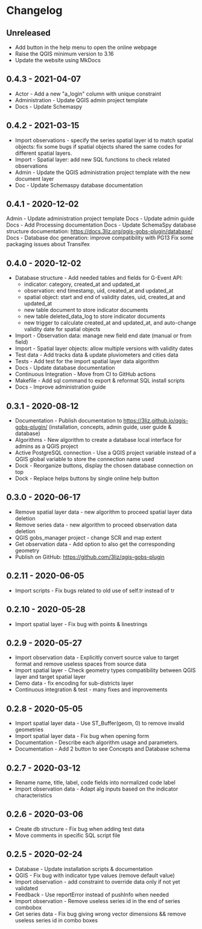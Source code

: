 # Changelog

## Unreleased

* Add button in the help menu to open the online webpage
* Raise the QGIS minimum version to 3.16
* Update the website using MkDocs

## 0.4.3 - 2021-04-07

* Actor - Add a new "a_login" column with unique constraint
* Administration - Update QGIS admin project template
* Docs - Update Schemaspy

## 0.4.2 - 2021-03-15

* Import observations - specify the series spatial layer id to match spatial objects: fix some bugs if spatial objects shared the same codes for different spatial layers.
* Import - Spatial layer: add new SQL functions to check related observations
* Admin - Update the QGIS administration project template with the new document layer
* Doc - Update Schemaspy database documentation

## 0.4.1 - 2020-12-02

Admin - Update administration project template
Docs - Update admin guide
Docs - Add Processing documentation
Docs - Update SchemaSpy database structure documentation: https://docs.3liz.org/qgis-gobs-plugin/database/
Docs - Database doc generation: improve compatibility with PG13
Fix some packaging issues about Transifex

## 0.4.0 - 2020-12-02

* Database structure - Add needed tables and fields for G-Event API:
   - indicator: category, created_at and updated_at
   - observation: end timestamp, uid, created_at and updated_at
   - spatial object: start and end of validity dates, uid, created_at and updated_at
   - new table document to store indicator documents
   - new table deleted_data_log to store indicator documents
   - new trigger to calculate created_at and updated_at, and auto-change validity date for spatial objects
* Import - Observation data: manage new field end date (manual or from field)
* Import - Spatial layer objects: allow multiple versions with validity dates
* Test data - Add tracks data & update pluviometers and cities data
* Tests - Add test for the import spatial layer data algorithm
* Docs - Update database documentation
* Continuous Integration - Move from CI to GitHub actions
* Makefile - Add sql command to export & reformat SQL install scripts
* Docs - Improve administration guide

## 0.3.1 - 2020-08-12

* Documentation - Publish documentation to https://3liz.github.io/qgis-gobs-plugin/ (installation, concepts, admin guide, user guide & database)
* Algorithms - New algorithm to create a database local interface for admins as a QGIS project
* Active PostgreSQL connection - Use a QGIS project variable instead of a QGIS global variable to store the connection name used
* Dock - Reorganize buttons, display the chosen database connection on top
* Dock - Replace helps buttons by single online help button

## 0.3.0 - 2020-06-17

* Remove spatial layer data - new algorithm to proceed spatial layer data deletion
* Remove series data - new algorithm to proceed observation data deletion
* QGIS gobs_manager project - change SCR and map extent
* Get observation data - Add option to also get the corresponding geometry
* Publish on GitHub: https://github.com/3liz/qgis-gobs-plugin

## 0.2.11 - 2020-06-05

* Import scripts - Fix bugs related to old use of self.tr instead of tr

## 0.2.10 - 2020-05-28

* Import spatial layer - Fix bug with points & linestrings

## 0.2.9 - 2020-05-27

* Import observation data - Explicitly convert source value to target format and remove useless spaces from source data
* Import spatial layer - Check geometry types compatibility between QGIS layer and target spatial layer
* Demo data - fix encoding for sub-districts layer
* Continuous integration & test - many fixes and improvements

## 0.2.8 - 2020-05-05

* Import spatial layer data - Use ST_Buffer(geom, 0) to remove invalid geometries
* Import spatial layer data - Fix bug when opening form
* Documentation - Describe each algorithm usage and parameters.
* Documentation - Add 2 button to see Concepts and Database schema

## 0.2.7 - 2020-03-12

* Rename name, title, label, code fields into normalized code label
* Import observation data - Adapt alg inputs based on the indicator characteristics

## 0.2.6 - 2020-03-06

* Create db structure - Fix bug when adding test data
* Move comments in specific SQL script file

## 0.2.5 - 2020-02-24

* Database - Update installation scripts & documentation
* QGIS - Fix bug with indicator type values (remove default value)
* Import observation - add constraint to override data only if not yet validated
* Feedback - Use reportError instead of pushInfo when needed
* Import observation - Remove useless series id in the end of series combobox
* Get series data - Fix bug giving wrong vector dimensions && remove useless series id in combo boxes
